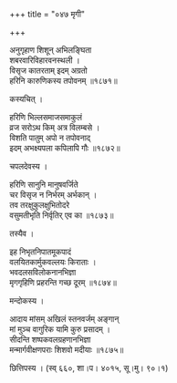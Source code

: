 +++
title = "०४७ मृगी"

+++


अनुगृहाण शिशून् अभिलङ्घिता   
शबरवारिविहारवनस्थली ।  
विसृज कातरताम् इदम् अग्रतो   
हरिनि कारुणिकस्य तपोवनम् ॥१८७१॥  


कस्यचित् ।  


हरिणि भिल्लसमाजसमाकुलं  
व्रज सरोऽथ किम् अत्र विलम्बसे ।  
विशति पातुम् अपो न तपोवनाद्  
इदम् अभक्ष्यपला कपिलापि गौः ॥१८७२॥  


चपलदेवस्य ।  


हरिणि सानुनि मानुषवर्जिते  
चर विसृज न निर्भरम् अर्भकान् ।  
तव तरक्षुकुलक्षुभितोदरे   
वसुमतीभृति निर्वृतिर् एव का ॥१८७३॥  


तस्यैव ।  


इह निभृतनिपातमूकपादं  
वलयितकार्मुकवल्लयः किराताः ।  
भवदलसविलोकनानभिज्ञा  
मृगगृहिणि प्रहरन्ति गच्छ दूरम् ॥१८७४॥  


मन्दोकस्य ।  


आदाय मांसम् अखिलं स्तनवर्जम् अङ्गान्   
मां मुञ्च वागुरिक यामि कुरु प्रसादम् ।  
सीदन्ति शष्पकवलग्रहणानभिज्ञा   
मन्मार्गवीक्षणपराः शिशवो मदीयाः ॥१८७५॥  


छित्तिपस्य । (स्व् ६६०, शा।प। ४०१५, सू।मु। ९०।१)  


